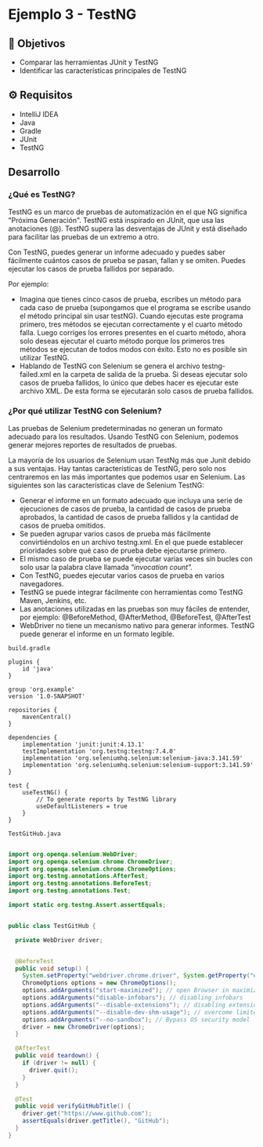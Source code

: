 # Ejemplo 3 - TestNG

## :dart: Objetivos

- Comparar las herramientas JUnit y TestNG
- Identificar las características principales de TestNG

## ⚙ Requisitos

- IntelliJ IDEA
- Java
- Gradle
- JUnit
- TestNG

## Desarrollo

### ¿Qué es TestNG?

TestNG es un marco de pruebas de automatización en el que NG significa "Próxima Generación". TestNG está inspirado en
JUnit, que usa las anotaciones (@). TestNG supera las desventajas de JUnit y está diseñado para facilitar las pruebas de
un extremo a otro.

Con TestNG, puedes generar un informe adecuado y puedes saber fácilmente cuántos casos de prueba se pasan, fallan y se
omiten. Puedes ejecutar los casos de prueba fallidos por separado.

Por ejemplo:

- Imagina que tienes cinco casos de prueba, escribes un método para cada caso de prueba (supongamos que el programa se
  escribe usando el método principal sin usar testNG). Cuando ejecutas este programa primero, tres métodos se ejecutan
  correctamente y el cuarto método falla. Luego corriges los errores presentes en el cuarto método, ahora solo deseas
  ejecutar el cuarto método porque los primeros tres métodos se ejecutan de todos modos con éxito. Esto no es posible
  sin utilizar TestNG.
- Hablando de TestNG con Selenium se genera el archivo testng-failed.xml en la carpeta de salida de la prueba. Si deseas
  ejecutar solo casos de prueba fallidos, lo único que debes hacer es ejecutar este archivo XML. De esta forma se
  ejecutarán solo casos de prueba fallidos.

### ¿Por qué utilizar TestNG con Selenium?

Las pruebas de Selenium predeterminadas no generan un formato adecuado para los resultados. Usando TestNG con Selenium,
podemos generar mejores reportes de resultados de pruebas.

La mayoría de los usuarios de Selenium usan TestNg más que Junit debido a sus ventajas. Hay tantas características de
TestNG, pero solo nos centraremos en las más importantes que podemos usar en Selenium. Las siguientes son las
características clave de Selenium TestNG:

- Generar el informe en un formato adecuado que incluya una serie de ejecuciones de casos de prueba, la cantidad de
  casos de prueba aprobados, la cantidad de casos de prueba fallidos y la cantidad de casos de prueba omitidos.
- Se pueden agrupar varios casos de prueba más fácilmente convirtiéndolos en un archivo testng.xml. En el que puede
  establecer prioridades sobre qué caso de prueba debe ejecutarse primero.
- El mismo caso de prueba se puede ejecutar varias veces sin bucles con solo usar la palabra clave llamada _"invocation
  count"._
- Con TestNG, puedes ejecutar varios casos de prueba en varios navegadores.
- TestNG se puede integrar fácilmente con herramientas como TestNG Maven, Jenkins, etc.
- Las anotaciones utilizadas en las pruebas son muy fáciles de entender, por ejemplo: @BeforeMethod, @AfterMethod,
  @BeforeTest, @AfterTest
- WebDriver no tiene un mecanismo nativo para generar informes. TestNG puede generar el informe en un formato legible.

`build.gradle`
```
plugins {
    id 'java'
}

group 'org.example'
version '1.0-SNAPSHOT'

repositories {
    mavenCentral()
}

dependencies {
    implementation 'junit:junit:4.13.1'
    testImplementation 'org.testng:testng:7.4.0'
    implementation 'org.seleniumhq.selenium:selenium-java:3.141.59'
    implementation 'org.seleniumhq.selenium:selenium-support:3.141.59'
}

test {
    useTestNG() {
        // To generate reports by TestNG library
        useDefaultListeners = true
    }
}
```

`TestGitHub.java`
```java

import org.openqa.selenium.WebDriver;
import org.openqa.selenium.chrome.ChromeDriver;
import org.openqa.selenium.chrome.ChromeOptions;
import org.testng.annotations.AfterTest;
import org.testng.annotations.BeforeTest;
import org.testng.annotations.Test;

import static org.testng.Assert.assertEquals;


public class TestGitHub {

  private WebDriver driver;


  @BeforeTest
  public void setup() {
    System.setProperty("webdriver.chrome.driver", System.getProperty("user.dir") + "/chromedriver_linux64/chromedriver");
    ChromeOptions options = new ChromeOptions();
    options.addArguments("start-maximized"); // open Browser in maximized mode
    options.addArguments("disable-infobars"); // disabling infobars
    options.addArguments("--disable-extensions"); // disabling extensions
    options.addArguments("--disable-dev-shm-usage"); // overcome limited resource problems
    options.addArguments("--no-sandbox"); // Bypass OS security model
    driver = new ChromeDriver(options);
  }

  @AfterTest
  public void teardown() {
    if (driver != null) {
      driver.quit();
    }
  }

  @Test
  public void verifyGitHubTitle() {
    driver.get("https://www.github.com");
    assertEquals(driver.getTitle(), "GitHub");
  }
}
```
